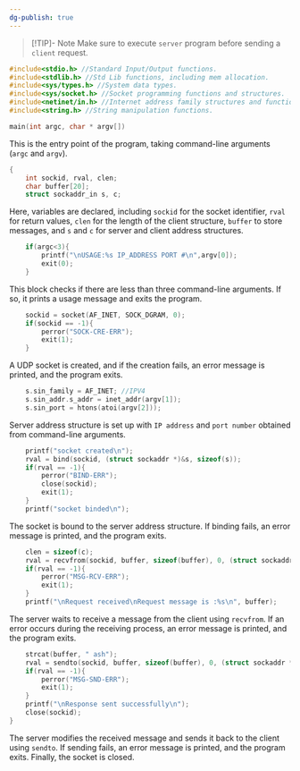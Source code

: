 ```yaml
---
dg-publish: true
---
```

> [!TIP]-  Note
> Make sure to execute `server` program before sending a `client` request.

```c
#include<stdio.h> //Standard Input/Output functions.
#include<stdlib.h> //Std Lib functions, including mem allocation.
#include<sys/types.h> //System data types.
#include<sys/socket.h> //Socket programming functions and structures.
#include<netinet/in.h> //Internet address family structures and functions.
#include<string.h> //String manipulation functions.
```

```c
main(int argc, char * argv[])
```

This is the entry point of the program, taking command-line arguments (`argc` and `argv`).

```c
{
    int sockid, rval, clen;
    char buffer[20];
    struct sockaddr_in s, c;
```

Here, variables are declared, including `sockid` for the socket identifier, `rval` for return values, `clen` for the length of the client structure, `buffer` to store messages, and `s` and `c` for server and client address structures.

```c
    if(argc<3){
        printf("\nUSAGE:%s IP_ADDRESS PORT #\n",argv[0]);
        exit(0);
    }
```

This block checks if there are less than three command-line arguments. If so, it prints a usage message and exits the program.

```c
    sockid = socket(AF_INET, SOCK_DGRAM, 0);
    if(sockid == -1){
        perror("SOCK-CRE-ERR");
        exit(1);
    }
```

A UDP socket is created, and if the creation fails, an error message is printed, and the program exits.

```c
    s.sin_family = AF_INET; //IPV4
    s.sin_addr.s_addr = inet_addr(argv[1]);
    s.sin_port = htons(atoi(argv[2]));
```

Server address structure is set up with `IP address` and `port number` obtained from command-line arguments.

```c
    printf("socket created\n");
    rval = bind(sockid, (struct sockaddr *)&s, sizeof(s));
    if(rval == -1){
        perror("BIND-ERR");
        close(sockid);
        exit(1);
    }
    printf("socket binded\n");
```

The socket is bound to the server address structure. If binding fails, an error message is printed, and the program exits.

```c
    clen = sizeof(c);
    rval = recvfrom(sockid, buffer, sizeof(buffer), 0, (struct sockaddr *)&c, &clen);
    if(rval == -1){
        perror("MSG-RCV-ERR");
        exit(1);
    }
    printf("\nRequest received\nRequest message is :%s\n", buffer);
```

The server waits to receive a message from the client using `recvfrom`. If an error occurs during the receiving process, an error message is printed, and the program exits.

```c
    strcat(buffer, " ash");
    rval = sendto(sockid, buffer, sizeof(buffer), 0, (struct sockaddr *)&c, clen);
    if(rval == -1){
        perror("MSG-SND-ERR");
        exit(1);
    }
    printf("\nResponse sent successfully\n");
    close(sockid);
}
```

The server modifies the received message and sends it back to the client using `sendto`. If sending fails, an error message is printed, and the program exits. Finally, the socket is closed.